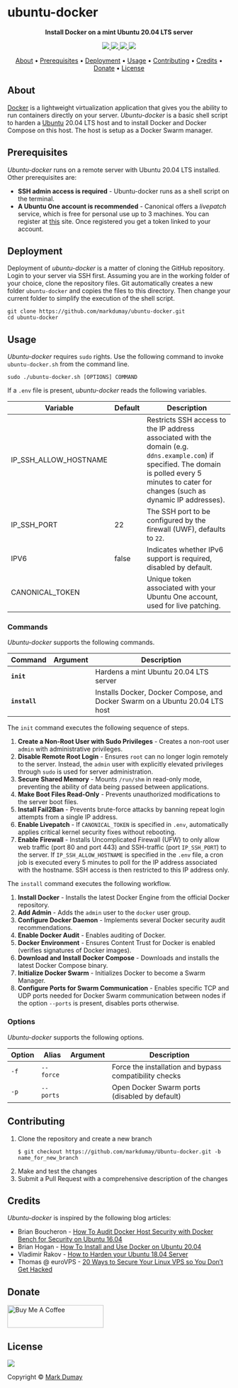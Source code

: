 # ubuntu-docker

<!-- Tagline -->
<p align="center">
    <b>Install Docker on a mint Ubuntu 20.04 LTS server</b>
    <br />
</p>


<!-- Badges -->
<p align="center">
    <a href="https://github.com/markdumay/Ubuntu-docker/commits/master" alt="Last commit">
        <img src="https://img.shields.io/github/last-commit/markdumay/Ubuntu-docker.svg" />
    </a>
    <a href="https://github.com/markdumay/Ubuntu-docker/issues" alt="Issues">
        <img src="https://img.shields.io/github/issues/markdumay/Ubuntu-docker.svg" />
    </a>
    <a href="https://github.com/markdumay/Ubuntu-docker/pulls" alt="Pulls">
        <img src="https://img.shields.io/github/issues-pr-raw/markdumay/Ubuntu-docker.svg" />
    </a>
    <a href="https://github.com/markdumay/Ubuntu-docker/blob/master/LICENSE" alt="License">
        <img src="https://img.shields.io/github/license/markdumay/Ubuntu-docker.svg" />
    </a>
</p>

<!-- Table of Contents -->
<p align="center">
  <a href="#about">About</a> •
  <a href="#prerequisites">Prerequisites</a> •
  <a href="#deployment">Deployment</a> •
  <a href="#usage">Usage</a> •
  <a href="#contributing">Contributing</a> •
  <a href="#credits">Credits</a> •
  <a href="#donate">Donate</a> •
  <a href="#license">License</a>
</p>


## About
[Docker][docker_info] is a lightweight virtualization application that gives you the ability to run containers directly on your server. *Ubuntu-docker* is a basic shell script to harden a [Ubuntu][ubuntu_url] 20.04 LTS host and to install Docker and Docker Compose on this host. The host is setup as a Docker Swarm manager.

<!-- TODO: add tutorial deep-link 
Detailed background information is available on the author's [personal blog][blog].
-->

## Prerequisites
*Ubuntu-docker* runs on a remote server with Ubuntu 20.04 LTS installed. Other prerequisites are:

* **SSH admin access is required** - Ubuntu-docker runs as a shell script on the terminal.
* **A Ubuntu One account is recommended** - Canonical offers a *livepatch* service, which is free for personal use up to 3 machines. You can register at [this][livepatch] site. Once registered you get a token linked to your account.

## Deployment
Deployment of *ubuntu-docker* is a matter of cloning the GitHub repository. Login to your server via SSH first. Assuming you are in the working folder of your choice, clone the repository files. Git automatically creates a new folder `ubuntu-docker` and copies the files to this directory. Then change your current folder to simplify the execution of the shell script.

```console
git clone https://github.com/markdumay/ubuntu-docker.git
cd ubuntu-docker
```

<!-- TODO: TEST CHMOD -->

## Usage
*Ubuntu-docker* requires `sudo` rights. Use the following command to invoke `ubuntu-docker.sh` from the command line.

```
sudo ./ubuntu-docker.sh [OPTIONS] COMMAND
```

If a `.env` file is present, *ubuntu-docker* reads the following variables.


| Variable              | Default   | Description |
|-----------------------|-----------|-------------|
| IP_SSH_ALLOW_HOSTNAME |           | Restricts SSH access to the IP address associated with the domain (e.g. `ddns.example.com`) if specified. The domain is polled every 5 minutes to cater for changes (such as dynamic IP addresses). |
| IP_SSH_PORT           | 22        | The SSH port to be configured by the firewall (UWF), defaults to `22`. |
| IPV6                  | false     | Indicates whether IPv6 support is required, disabled by default. |
| CANONICAL_TOKEN       |           | Unique token associated with your Ubuntu One account, used for live patching. |

### Commands
*Ubuntu-docker* supports the following commands. 

| Command       | Argument  | Description |
|---------------|-----------|-------------|
| **`init`**    |           | Hardens a mint Ubuntu 20.04 LTS server |
| **`install`** |           | Installs Docker, Docker Compose, and Docker Swarm on a Ubuntu 20.04 LTS host |

The `init` command executes the following sequence of steps.
1. **Create a Non-Root User with Sudo Privileges** - Creates a non-root user `admin` with administrative privileges.
2. **Disable Remote Root Login** - Ensures `root` can no longer login remotely to the server. Instead, the `admin` user with explicitly elevated privileges through `sudo` is used for server administration.
3. **Secure Shared Memory** - Mounts `/run/shm` in read-only mode, preventing the ability of data being passed between applications.
4. **Make Boot Files Read-Only** - Prevents unauthorized modifications to the server boot files.
5. **Install Fail2Ban** - Prevents brute-force attacks by banning repeat login attempts from a single IP address.
6. **Enable Livepatch** - If `CANONICAL_TOKEN` is specified in `.env`, automatically applies critical kernel security fixes without rebooting.
7. **Enable Firewall** - Installs Uncomplicated Firewall (UFW) to only allow web traffic (port 80 and port 443) and SSH-traffic (port `IP_SSH_PORT`) to the server. If `IP_SSH_ALLOW_HOSTNAME` is specified in the `.env` file, a cron job is executed every 5 minutes to poll for the IP address associated with the hostname. SSH access is then restricted to this IP address only.

The `install` command executes the following workflow.
1. **Install Docker** - Installs the latest Docker Engine from the official Docker repository.
2. **Add Admin** - Adds the `admin` user to the `docker` user group.
3. **Configure Docker Daemon** - Implements several Docker security audit recommendations.
4. **Enable Docker Audit** - Enables auditing of Docker.
5. **Docker Environment** - Ensures Content Trust for Docker is enabled (verifies signatures of Docker images).
6. **Download and Install Docker Compose** - Downloads and installs the latest Docker Compose binary.
7. **Initialize Docker Swarm** - Initializes Docker to become a Swarm Manager.
8. **Configure Ports for Swarm Communication** - Enables specific TCP and UDP ports needed for Docker Swarm communication between nodes if the option `--ports` is present, disables ports otherwise. 



<!-- TODO: SSH keys -->


### Options
*Ubuntu-docker* supports the following options. 

| Option      | Alias       | Argument   | Description |
|-------------|-------------|------------|-------------|
| `-f`        | `--force`   |            | Force the installation and bypass compatibility checks |
| `-p`        | `--ports`   |            | Open Docker Swarm ports (disabled by default) |


## Contributing
1. Clone the repository and create a new branch 
    ```
    $ git checkout https://github.com/markdumay/Ubuntu-docker.git -b name_for_new_branch
    ```
2. Make and test the changes
3. Submit a Pull Request with a comprehensive description of the changes

## Credits
*Ubuntu-docker* is inspired by the following blog articles:
* Brian Boucheron - [How To Audit Docker Host Security with Docker Bench for Security on Ubuntu 16.04][digital_ocean_bench]
* Brian Hogan - [How To Install and Use Docker on Ubuntu 20.04][digital_ocean_setup]
* Vladimir Rakov - [How to Harden your Ubuntu 18.04 Server][hostadvice]
* Thomas @ euroVPS - [20 Ways to Secure Your Linux VPS so You Don’t Get Hacked][eurovps]

## Donate
<a href="https://www.buymeacoffee.com/markdumay" target="_blank"><img src="https://cdn.buymeacoffee.com/buttons/lato-orange.png" alt="Buy Me A Coffee" style="height: 51px !important;width: 217px !important;"></a>

## License
<a href="https://github.com/markdumay/Ubuntu-docker/blob/master/LICENSE" alt="License">
    <img src="https://img.shields.io/github/license/markdumay/Ubuntu-docker.svg" />
</a>

Copyright © [Mark Dumay][blog]



<!-- MARKDOWN PUBLIC LINKS -->
[docker_info]: https://www.docker.com/why-docker
[ubuntu_url]: https://ubuntu.com
[digital_ocean_bench]: https://www.digitalocean.com/community/tutorials/how-to-audit-docker-host-security-with-docker-bench-for-security-on-ubuntu-16-04
[digital_ocean_setup]: https://www.digitalocean.com/community/tutorials/how-to-install-and-use-docker-on-ubuntu-20-04
[livepatch]: https://ubuntu.com/livepatch
[eurovps]: https://www.eurovps.com/blog/20-ways-to-secure-linux-vps/
[hostadvice]: https://hostadvice.com/how-to/how-to-harden-your-ubuntu-18-04-server/


<!-- MARKDOWN MAINTAINED LINKS -->
<!-- TODO: add blog link
[blog]: https://markdumay.com
-->
[blog]: https://github.com/markdumay
[repository]: https://github.com/markdumay/Ubuntu-docker.git
